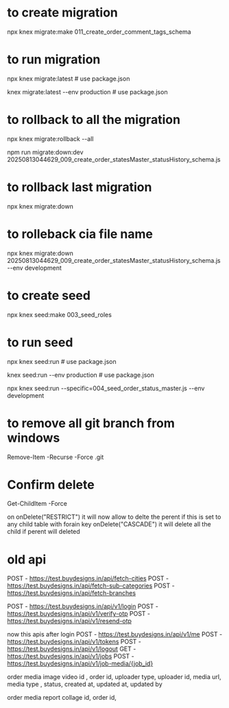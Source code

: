 # to create migration
npx knex migrate:make 011_create_order_comment_tags_schema

# to run migration
npx knex migrate:latest   # use package.json

knex migrate:latest --env production # use package.json

# to rollback to all the migration
npx knex migrate:rollback --all

npm run migrate:down:dev 20250813044629_009_create_order_statesMaster_statusHistory_schema.js


# to rollback last migration 
npx knex migrate:down
# to rolleback cia file name
npx knex migrate:down 20250813044629_009_create_order_statesMaster_statusHistory_schema.js --env development
  
# to create seed
npx knex seed:make 003_seed_roles

# to run seed 
npx knex seed:run # use package.json

knex seed:run --env production # use package.json

npx knex seed:run --specific=004_seed_order_status_master.js --env development

# to remove all git branch from windows
Remove-Item -Recurse -Force .git
# Confirm delete
Get-ChildItem -Force 



on 
onDelete("RESTRICT") it will now allow to delte the perent if this is set to any child table with forain key
onDelete("CASCADE") it will delete all the child if perent will deleted


# old api
POST - https://test.buydesigns.in/api/fetch-cities
POST - https://test.buydesigns.in/api/fetch-sub-categories
POST - https://test.buydesigns.in/api/fetch-branches

POST - https://test.buydesigns.in/api/v1/login
POST - https://test.buydesigns.in/api/v1/verify-otp
POST - https://test.buydesigns.in/api/v1/resend-otp

now this apis after login
POST - https://test.buydesigns.in/api/v1/me
POST - https://test.buydesigns.in/api/v1/tokens
POST - https://test.buydesigns.in/api/v1/logout
GET - https://test.buydesigns.in/api/v1/jobs
POST - https://test.buydesigns.in/api/v1/job-media/{job_id}


order media image video
id , order id, uploader type, uploader id, media url, media type , status, created at, updated at, updated by

order media report collage
id, order id, 